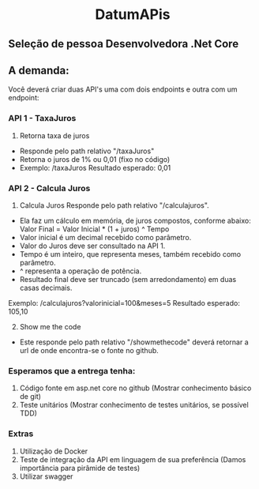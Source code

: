 
<h1 align="center">DatumAPis</h1>

## Seleção de pessoa Desenvolvedora .Net Core

## A demanda:

Você deverá criar duas API's uma com dois endpoints e outra com um endpoint:

### API 1 - TaxaJuros
 
1) Retorna taxa de juros
* Responde pelo path relativo "/taxaJuros"
* Retorna o juros de 1% ou 0,01 (fixo no código)
* Exemplo: /taxaJuros Resultado esperado: 0,01

### API 2 - Calcula Juros

1. Calcula Juros
Responde pelo path relativo "/calculajuros".

* Ela faz um cálculo em memória, de juros compostos, conforme abaixo:
Valor Final = Valor Inicial * (1 + juros) ^ Tempo
* Valor inicial é um decimal recebido como parâmetro.
* Valor do Juros deve ser consultado na API 1.
* Tempo é um inteiro, que representa meses, também recebido como parâmetro.
* ^ representa a operação de potência.
* Resultado final deve ser truncado (sem arredondamento) em duas casas decimais.

Exemplo: /calculajuros?valorinicial=100&meses=5 Resultado esperado: 105,10

2. Show me the code

* Este responde pelo path relativo "/showmethecode" deverá retornar a url de onde encontra-se o fonte no github.

### Esperamos que a entrega tenha:

1. Código fonte em asp.net core no github (Mostrar conhecimento básico de git)
2. Teste unitários (Mostrar conhecimento de testes unitários, se possível TDD)

### Extras
1. Utilização de Docker
2. Teste de integração da API em linguagem de sua preferência (Damos
importância para pirâmide de testes)
3. Utilizar swagger
